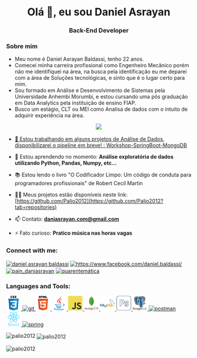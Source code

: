 <h1 align="center">Olá 👋, eu sou Daniel Asrayan</h1>
<h3 align="center">Back-End Developer</h3>

### Sobre mim
- Meu nome é Daniel Asrayan Baldassi, tenho 22 anos.
- Comecei minha carreira profissional como Engenheiro Mecânico porém não me identifiquei na área, na busca pela identificação eu me deparei com a área de Soluções tecnológicas, e sinto que é o lugar certo para mim.
- Sou formado em Análise e Desenvolvimento de Sistemas pela Universidade Anhembi Morumbi, e estou cursando uma pós graduação em Data Analytics pela instituição de ensino FIAP. 
- Busco um estágio, CLT ou MEI como Analisa de dados com o intuito de adquirir experiência na área.


<div align="center">
  <a href="https://github.com/Palio2012">
  
  <img height="150em" src="https://github-readme-stats.vercel.app/api/top-langs/?username=Palio2012&layout=compact&langs_count=7&color=true&theme=dracula"/>
</div>

- 🔭 Estou trabalhando em alguns projetos de Análise de Dados, disponibilizarei o pipeline em breve! : [Workshop-SpringBoot-MongoDB]([https://github.com/Palio2012/ProjetosAnaliseDados](https://github.com/Palio2012/ProjetosAnaliseDados))

- 🌱 Estou aprendendo no momento: **Análise exploratória de dados utilizando Python, Pandas, Numpy, etc...**
  
- 📚 Estou lendo o livro "O Codificador Limpo: Um código de conduta para programadores profissionais" de Robert Cecil Martin   

- 👨‍💻 Meus projetos estão disponíveis neste link: [https://github.com/Palio2012](https://github.com/Palio2012?tab=repositories)

- 📫 Contato: **daniasrayan.com@gmail.com**

- ⚡ Fato curioso: **Pratico música nas horas vagas**

<h3 align="left">Connect with me:</h3>
<p align="left">
<a href="https://www.linkedin.com/in/danielbaldassi/" target="blank"><img align="center" src="https://raw.githubusercontent.com/rahuldkjain/github-profile-readme-generator/master/src/images/icons/Social/linked-in-alt.svg" alt="daniel asrayan baldassi" height="30" width="40" /></a>
<a href="https://www.facebook.com/daniel.baldassi/" target="blank"><img align="center" src="https://raw.githubusercontent.com/rahuldkjain/github-profile-readme-generator/master/src/images/icons/Social/facebook.svg" alt="https://www.facebook.com/daniel.baldassi/" height="30" width="40" /></a>
<a href="https://instagram.com/pain_daniasrayan" target="blank"><img align="center" src="https://raw.githubusercontent.com/rahuldkjain/github-profile-readme-generator/master/src/images/icons/Social/instagram.svg" alt="pain_daniasrayan" height="30" width="40" /></a>
<a href="https://www.youtube.com/channel/UCsdIwS4GAKsX-asux3VXNAA" target="blank"><img align="center" src="https://raw.githubusercontent.com/rahuldkjain/github-profile-readme-generator/master/src/images/icons/Social/youtube.svg" alt="quarentemática" height="30" width="40" /></a>
</p>

<h3 align="left">Languages and Tools:</h3>
<p align="left"> <a href="https://www.w3schools.com/css/" target="_blank" rel="noreferrer"> <img src="https://raw.githubusercontent.com/devicons/devicon/master/icons/css3/css3-original-wordmark.svg" alt="css3" width="40" height="40"/> </a> <a href="https://git-scm.com/" target="_blank" rel="noreferrer"> <img src="https://www.vectorlogo.zone/logos/git-scm/git-scm-icon.svg" alt="git" width="40" height="40"/> </a> <a href="https://www.w3.org/html/" target="_blank" rel="noreferrer"> <img src="https://raw.githubusercontent.com/devicons/devicon/master/icons/html5/html5-original-wordmark.svg" alt="html5" width="40" height="40"/> </a> <a href="https://www.java.com" target="_blank" rel="noreferrer"> <img src="https://raw.githubusercontent.com/devicons/devicon/master/icons/java/java-original.svg" alt="java" width="40" height="40"/> </a> <a href="https://developer.mozilla.org/en-US/docs/Web/JavaScript" target="_blank" rel="noreferrer"> <img src="https://raw.githubusercontent.com/devicons/devicon/master/icons/javascript/javascript-original.svg" alt="javascript" width="40" height="40"/> </a> <a href="https://www.mongodb.com/" target="_blank" rel="noreferrer"> <img src="https://raw.githubusercontent.com/devicons/devicon/master/icons/mongodb/mongodb-original-wordmark.svg" alt="mongodb" width="40" height="40"/> </a> <a href="https://www.mysql.com/" target="_blank" rel="noreferrer"> <img src="https://raw.githubusercontent.com/devicons/devicon/master/icons/mysql/mysql-original-wordmark.svg" alt="mysql" width="40" height="40"/> </a> <a href="https://www.photoshop.com/en" target="_blank" rel="noreferrer"> <img src="https://raw.githubusercontent.com/devicons/devicon/master/icons/photoshop/photoshop-line.svg" alt="photoshop" width="40" height="40"/> </a> <a href="https://www.postgresql.org" target="_blank" rel="noreferrer"> <img src="https://raw.githubusercontent.com/devicons/devicon/master/icons/postgresql/postgresql-original-wordmark.svg" alt="postgresql" width="40" height="40"/> </a> <a href="https://postman.com" target="_blank" rel="noreferrer"> <img src="https://www.vectorlogo.zone/logos/getpostman/getpostman-icon.svg" alt="postman" width="40" height="40"/> </a> <a href="https://reactjs.org/" target="_blank" rel="noreferrer"> <img src="https://raw.githubusercontent.com/devicons/devicon/master/icons/react/react-original-wordmark.svg" alt="react" width="40" height="40"/> </a> <a href="https://spring.io/" target="_blank" rel="noreferrer"> <img src="https://www.vectorlogo.zone/logos/springio/springio-icon.svg" alt="spring" width="40" height="40"/> </a> </p>

<p><img align="left" src="https://github-readme-stats.vercel.app/api/top-langs?username=palio2012&show_icons=true&locale=en&layout=compact" alt="palio2012" /></p>

<p>&nbsp;<img align="center" src="https://github-readme-stats.vercel.app/api?username=palio2012&show_icons=true&locale=en" alt="palio2012" /></p>

<p><img align="center" src="https://github-readme-streak-stats.herokuapp.com/?user=palio2012&" alt="palio2012" /></p>
